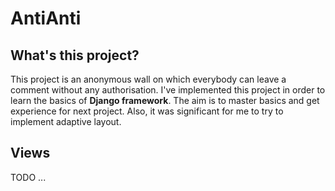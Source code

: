 # AntiAnti

## What's this project?

This project is an anonymous wall on which everybody can leave a comment without any authorisation. I've implemented this project in order to learn the basics of **Django framework**. The aim is to master basics and get experience for next project. Also, it was significant for me to try to implement adaptive layout.

## Views
TODO
...